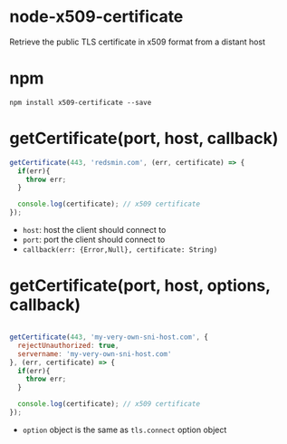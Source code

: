 # node-x509-certificate
Retrieve the public TLS certificate in x509 format from a distant host

# npm

```shell
npm install x509-certificate --save
```


# getCertificate(port, host, callback)

```js
getCertificate(443, 'redsmin.com', (err, certificate) => {
  if(err){
    throw err;
  }

  console.log(certificate); // x509 certificate
});
```

- `host`: host the client should connect to
- `port`: port the client should connect to
- `callback(err: {Error,Null}, certificate: String)`

# getCertificate(port, host, options, callback)

```js

getCertificate(443, 'my-very-own-sni-host.com', {
  rejectUnauthorized: true,
  servername: 'my-very-own-sni-host.com'
}, (err, certificate) => {
  if(err){
    throw err;
  }

  console.log(certificate); // x509 certificate
});
```

- `option` object is the same as `tls.connect` option object

